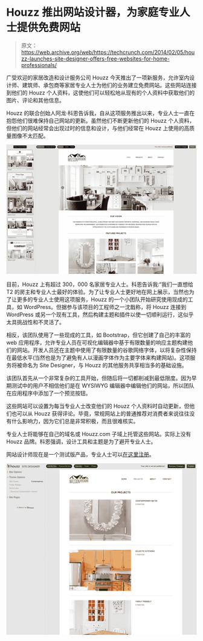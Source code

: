 # Houzz 推出网站设计器，为家庭专业人士提供免费网站

> 原文：<https://web.archive.org/web/https://techcrunch.com/2014/02/05/houzz-launches-site-designer-offers-free-websites-for-home-professionals/>

广受欢迎的家居改造和设计服务公司 Houzz 今天推出了一项新服务，允许室内设计师、建筑师、承包商等家居专业人士为他们的业务建立免费网站。这些网站连接到他们的 Houzz 个人资料，这使他们可以轻松地从现有的个人资料中获取他们的图片、评论和其他信息。

Houzz 的联合创始人阿龙·科恩告诉我，自从这项服务推出以来，专业人士一直在抱怨他们很难保持自己网站的更新。虽然他们不断更新他们的 Houzz 个人资料，但他们的网站经常会出现过时的信息和设计，与他们经常在 Houzz 上使用的高质量图像不太匹配。

![Houzz_Site_Designer_theme_picker.pg](img/a5e6635a3098bbebce5325bda8b0ec59.png)

目前，Houzz 上有超过 300，000 名家居专业人士。科恩告诉我:“我们一直想给 T2 的房主和专业人士最好的体验。为了让专业人士更好地在网上展示，当然也为了让更多的专业人士使用这项服务，Houzz 的一个小团队开始研究使用现成的工具，如 WordPress。但据参与该项目的工程师之一沈戬称，将 Houzz 连接到 WordPress 或另一个现有工具，然后构建主题和插件以使一切顺利运行，这似乎太具挑战性和不灵活了。

相反，该团队使用了一些现成的工具，如 Bootstrap，但它创建了自己的丰富的 web 应用程序，允许专业人员在可视化编辑器中基于有限数量的响应主题构建他们的网站。开发人员还在主题中使用了有限数量的谷歌网络字体，以将复杂性保持在最低水平(当然也是为了避免有人以漫画字体作为主要字体来构建网站)。这项服务将被命名为 Site Designer，与 Houzz 的其他服务共享相当多的基础设施。

该团队首先从一个非常复杂的工具开始，但随后将一切都削减到最低限度。因为早期测试中的用户不相信他们是在 WYSIWYG 编辑器中编辑他们的网站，所以团队在应用程序中添加了一个预览按钮。

这些网站可以设置为每当专业人士改变他们的 Houzz 个人资料时自动更新，但他们也可以从 Houzz 获得评论。毕竟，常规网站上的普通推荐对消费者来说往往没有什么影响力，因为它们总是非常积极，而且很难核实。

专业人士将能够在自己的域名或 Houzz.com 子域上托管这些网站。实际上没有 Houzz 品牌。科恩强调，设计工具和主题是为了避开专业人士。

网站设计师现在是一个测试版产品，专业人士可以[在这里注册](https://web.archive.org/web/20230403113047/http://www.houzz.com/sitedesigner)。

![houzzsitedesignerprojects](img/62b5413fc01f9e625194fcad09053e25.png)